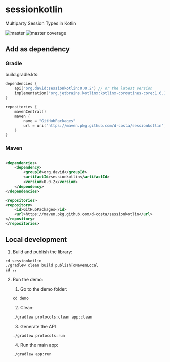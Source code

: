 # sessionkotlin

Multiparty Session Types in Kotlin

![master](https://github.com/d-costa/session-kotlin/actions/workflows/test_master.yml/badge.svg)
![master coverage](../badges/jacoco.svg)

## Add as dependency

### Gradle

build.gradle.kts:

```kotlin
dependencies {
    api("org.david:sessionkotlin:0.0.2") // or the latest version
    implementation("org.jetbrains.kotlinx:kotlinx-coroutines-core:1.6.1")
}

repositories {
    mavenCentral()
    maven {
        name = "GitHubPackages"
        url = uri("https://maven.pkg.github.com/d-costa/sessionkotlin")
    }
}

```

### Maven

```xml

<dependencies>
    <dependency>
        <groupId>org.david</groupId>
        <artifactId>sessionkotlin</artifactId>
        <version>0.0.2</version>
    </dependency>
</dependencies>

<repositories>
<repository>
    <id>GitHubPackages</id>
    <url>https://maven.pkg.github.com/d-costa/sessionkotlin</url>
</repository>
</repositories>
```

## Local development

1. Build and publish the library:

```
cd sessionkotlin
./gradlew clean build publishToMavenLocal
cd ..
```

2. Run the demo:
    1. Go to the demo folder:
    ```
    cd demo
    ```

    2. Clean:

    ```
    ./gradlew protocols:clean app:clean
    ```

    3. Generate the API

    ```
    ./gradlew protocols:run
    ```

    4. Run the main app:

    ```
    ./gradlew app:run
    ```
